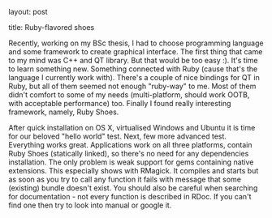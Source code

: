 layout: post

title: Ruby-flavored shoes

Recently, working on my BSc thesis, I had to choose programming language and some framework to create graphical interface. The first thing that came to my mind was C++ and QT library. But that would be too easy :). It's time to learn something new. Something connected with Ruby (cause that's the language I currently work with). There's a couple of nice bindings for QT in Ruby, but all of them seemed not enough "ruby-way" to me. Most of them didn't comfort to some of my needs (multi-platform, should work OOTB, with acceptable performance) too. Finally I found really interesting framework, namely, Ruby Shoes.

After quick installation on OS X, virtualised Windows and Ubuntu it is time for our beloved "hello world" test. Next, few more advanced test. Everything works great. Applications work on all three platforms, contain Ruby Shoes (statically linked), so there's no need for any dependencies installation. The only problem is weak support for gems containing native extensions. This especially shows with RMagick. It compiles and starts but as soon as you try to call any function it fails with message that some (existing) bundle doesn't exist. You should also be careful when searching for documentation - not every function is described in RDoc. If you can't find one then try to look into manual or google it.